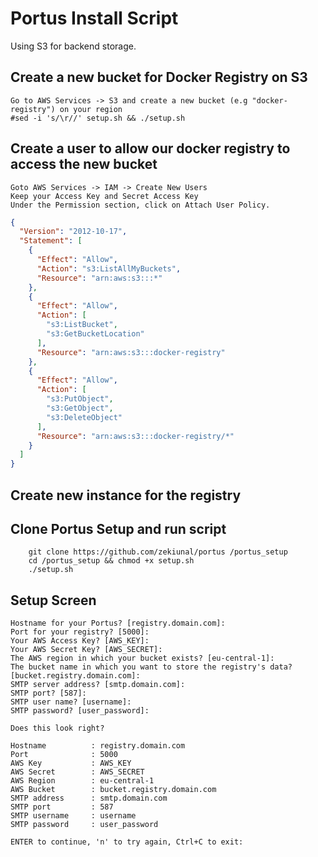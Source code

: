 # Portus Install Script

Using S3 for backend storage.

## Create a new bucket for Docker Registry on S3 

    Go to AWS Services -> S3 and create a new bucket (e.g "docker-registry") on your region
    #sed -i 's/\r//' setup.sh && ./setup.sh
## Create a user to allow our docker registry to access the new bucket

    Goto AWS Services -> IAM -> Create New Users
    Keep your Access Key and Secret Access Key
    Under the Permission section, click on Attach User Policy.
    
```json
{
  "Version": "2012-10-17",
  "Statement": [
    {
      "Effect": "Allow",
      "Action": "s3:ListAllMyBuckets",
      "Resource": "arn:aws:s3:::*"
    },
    {
      "Effect": "Allow",
      "Action": [
        "s3:ListBucket",
        "s3:GetBucketLocation"
      ],
      "Resource": "arn:aws:s3:::docker-registry"
    },
    {
      "Effect": "Allow",
      "Action": [
        "s3:PutObject",
        "s3:GetObject",
        "s3:DeleteObject"
      ],
      "Resource": "arn:aws:s3:::docker-registry/*"
    }
  ]
}
```

## Create new instance for the registry

## Clone Portus Setup and run script

```
    git clone https://github.com/zekiunal/portus /portus_setup
    cd /portus_setup && chmod +x setup.sh
    ./setup.sh
```

## Setup Screen

```shell
Hostname for your Portus? [registry.domain.com]:
Port for your registry? [5000]:
Your AWS Access Key? [AWS_KEY]:
Your AWS Secret Key? [AWS_SECRET]:
The AWS region in which your bucket exists? [eu-central-1]:
The bucket name in which you want to store the registry's data? [bucket.registry.domain.com]:
SMTP server address? [smtp.domain.com]:
SMTP port? [587]:
SMTP user name? [username]:
SMTP password? [user_password]:

Does this look right?

Hostname          : registry.domain.com
Port              : 5000
AWS Key           : AWS_KEY
AWS Secret        : AWS_SECRET
AWS Region        : eu-central-1
AWS Bucket        : bucket.registry.domain.com
SMTP address      : smtp.domain.com
SMTP port         : 587
SMTP username     : username
SMTP password     : user_password

ENTER to continue, 'n' to try again, Ctrl+C to exit:

```
